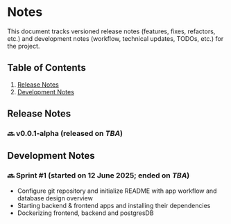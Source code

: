 # Notes
This document tracks versioned release notes (features, fixes, refactors, etc.) and development notes (workflow, technical updates, TODOs, etc.) for the project.


## Table of Contents
1. [Release Notes](#release-notes)
2. [Development Notes](#development-notes)


## Release Notes

### 🔜 v0.0.1-alpha (released on <i>TBA</i>)


## Development Notes

### 🔜 Sprint #1 (started on 12 June 2025; ended on <i>TBA</i>)
- Configure git repository and initialize README with app workflow and database design overview
- Starting backend & frontend apps and installing their dependencies
- Dockerizing frontend, backend and postgresDB